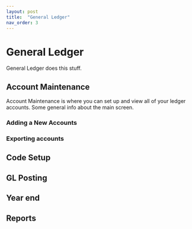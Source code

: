 ```yaml
---
layout: post
title:  "General Ledger"
nav_order: 3
---
```


# General Ledger
General Ledger does this stuff.

## Account Maintenance
Account Maintenance is where you can set up and view all of your ledger accounts. Some general info about the main screen.

### Adding a New Accounts

### Exporting accounts


## Code Setup

## GL Posting

## Year end

## Reports
